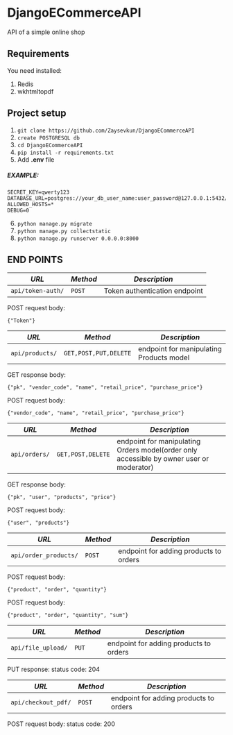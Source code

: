 # DjangoECommerceAPI

API of a simple online shop

## Requirements
You need installed:
1. Redis
2. wkhtmltopdf

## Project setup 

1. `git clone https://github.com/Zaysevkun/DjangoECommerceAPI`
2.  `create POSTGRESQL db`
3. `cd DjangoECommerceAPI`
4. `pip install -r requirements.txt`
5. Add __.env__ file
##### EXAMPLE:
```
SECRET_KEY=qwerty123
DATABASE_URL=postgres://your_db_user_name:user_password@127.0.0.1:5432/your_db_name
ALLOWED_HOSTS=*
DEBUG=0
```
6. `python manage.py migrate`
7. `python manage.py collectstatic`
8. `python manage.py runserver 0.0.0.0:8000`

## END POINTS

| *URL* | *Method*|*Description*|
|-------|---------|-------------|
| `api/token-auth/` | `POST` | Token authentication endpoint|

POST request body:
```
{"Token"}
```
| *URL* | *Method*|*Description*|
|-------|---------|-------------|
| `api/products/` | `GET,POST,PUT,DELETE` | endpoint for manipulating Products model|

GET response body:
```
{"pk", "vendor_code", "name", "retail_price", "purchase_price"}
```
POST request body:
```
{"vendor_code", "name", "retail_price", "purchase_price"}
```

| *URL* | *Method*|*Description*|
|-------|---------|-------------|
| `api/orders/` | `GET,POST,DELETE` | endpoint for manipulating Orders model(order only accessible by owner user or moderator)|

GET response body:
```
{"pk", "user", "products", "price"}
```
POST request body:
```
{"user", "products"}
```

| *URL* | *Method*|*Description*|
|-------|---------|-------------|
| `api/order_products/` | `POST` | endpoint for adding products to orders|

POST request body:
```
{"product", "order", "quantity"}
```
POST request body:
```
{"product", "order", "quantity", "sum"}
```

| *URL* | *Method*|*Description*|
|-------|---------|-------------|
| `api/file_upload/` | `PUT` | endpoint for adding products to orders|

PUT response:
status code: 204

| *URL* | *Method*|*Description*|
|-------|---------|-------------|
| `api/checkout_pdf/` | `POST` | endpoint for adding products to orders|

POST request body:
status code: 200
